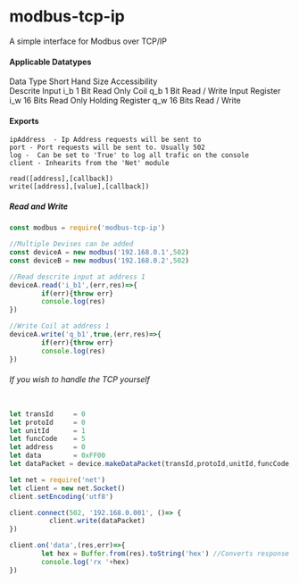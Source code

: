 # modbus-tcp-ip
A simple interface for Modbus over TCP/IP

#### Applicable Datatypes
Data Type                  Short Hand   Size        Accessibility     
Descrite Input             i_b          1 Bit       Read Only
Coil                       q_b          1 Bit       Read / Write
Input Register             i_w          16 Bits     Read Only
Holding Register           q_w          16 Bits     Read / Write

#### Exports
    ipAddress  - Ip Address requests will be sent to
    port - Port requests will be sent to. Usually 502
    log -  Can be set to 'True' to log all trafic on the console
    client - Inhearits from the 'Net' module 

    read([address],[callback])
    write([address],[value],[callback])

##### Read and Write
``` javascript
const modbus = require('modbus-tcp-ip')

//Multiple Devises can be added
const deviceA = new modbus('192.168.0.1',502)
const deviceB = new modbus('192.168.0.2',502)

//Read descrite input at address 1
deviceA.read('i_b1',(err,res)=>{
        if(err){throw err}
        console.log(res)
})

//Write Coil at address 1 
deviceA.write('q_b1',true,(err,res)=>{
        if(err){throw err}
        console.log(res)
})
```

###### If you wish to handle the TCP yourself 
``` javascript

let transId     = 0
let protoId     = 0
let unitId      = 1
let funcCode    = 5
let address     = 0
let data        = 0xFF00
let dataPacket = device.makeDataPacket(transId,protoId,unitId,funcCode,address,data)

let net = require('net')
let client = new net.Socket()
client.setEncoding('utf8')

client.connect(502, '192.168.0.001', ()=> {
          client.write(dataPacket)
})

client.on('data',(res,err)=>{
        let hex = Buffer.from(res).toString('hex') //Converts response to hexadecimal string
        console.log('rx '+hex)
})
```
